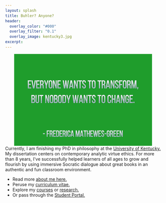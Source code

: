 ```yaml
---
layout: splash
title: Buhler? Anyone?
header: 
  overlay_color: "#000"
  overlay_filter: "0.1"
  overlay_image: kentucky3.jpg
excerpt: 
--- 
```


<img src="/images/greene2.png" alt="Transform by changing" hspace="30px" align="right"> 

Currently, I am finishing my PhD in philosophy at the [University of Kentucky.](https://philosophy.as.uky.edu/users/kebu226) My dissertation centers on contemporary analytic virtue ethics. For more than 8 years, I've successfully helped learners of all ages to grow and flourish by using immersive Socratic dialogue about great books in an authentic and fun classroom environment.

* Read more [about me here.](/about)
* Peruse my [curriculum vitae.](/cv)
* Explore my [courses](/teaching) or [research.](/research)
* Or pass through the [Student Portal.](/students) 

<br>